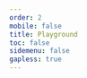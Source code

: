 ```yaml
---
order: 2
mobile: false
title: Playground
toc: false
sidemenu: false
gapless: true
---
```


<code src='./demo/playground.jsx'></code>
